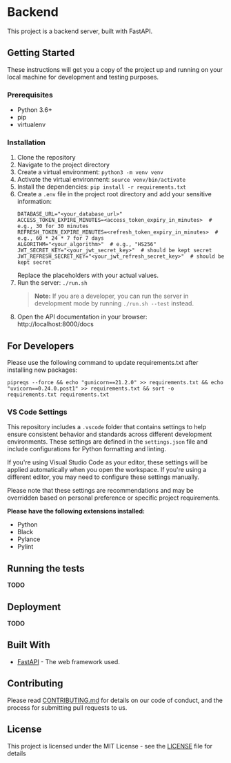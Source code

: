 # Backend

This project is a backend server, built with FastAPI.

## Getting Started

These instructions will get you a copy of the project up and running on your local machine for development and testing purposes.

### Prerequisites

- Python 3.6+
- pip
- virtualenv

### Installation

1. Clone the repository
2. Navigate to the project directory
3. Create a virtual environment: `python3 -m venv venv`
4. Activate the virtual environment: `source venv/bin/activate`
5. Install the dependencies: `pip install -r requirements.txt`
6. Create a `.env` file in the project root directory and add your sensitive information:
   ```env
   DATABASE_URL="<your_database_url>"
   ACCESS_TOKEN_EXPIRE_MINUTES=<access_token_expiry_in_minutes>  # e.g., 30 for 30 minutes
   REFRESH_TOKEN_EXPIRE_MINUTES=<refresh_token_expiry_in_minutes>  # e.g., 60 * 24 * 7 for 7 days
   ALGORITHM="<your_algorithm>"  # e.g., "HS256"
   JWT_SECRET_KEY="<your_jwt_secret_key>"  # should be kept secret
   JWT_REFRESH_SECRET_KEY="<your_jwt_refresh_secret_key>"  # should be kept secret
    ```
    Replace the placeholders with your actual values. 
7. Run the server: `./run.sh`
   > **Note:** If you are a developer, you can run the server in development mode by running `./run.sh --test` instead.
8. Open the API documentation in your browser: http://localhost:8000/docs

## For Developers
Please use the following command to update requirements.txt after installing new packages:
```
pipreqs --force && echo "gunicorn==21.2.0" >> requirements.txt && echo "uvicorn==0.24.0.post1" >> requirements.txt && sort -o requirements.txt requirements.txt
```

### VS Code Settings

This repository includes a `.vscode` folder that contains settings to help ensure consistent behavior and standards across different development environments. These settings are defined in the `settings.json` file and include configurations for Python formatting and linting.

If you're using Visual Studio Code as your editor, these settings will be applied automatically when you open the workspace. If you're using a different editor, you may need to configure these settings manually.

Please note that these settings are recommendations and may be overridden based on personal preference or specific project requirements.

**Please have the following extensions installed:**
- Python
- Black
- Pylance
- Pylint

## Running the tests

**TODO**

## Deployment

**TODO**

## Built With

- [FastAPI](https://fastapi.tiangolo.com/) - The web framework used.

## Contributing

Please read [CONTRIBUTING.md](CONTRIBUTING.md) for details on our code of conduct, and the process for submitting pull requests to us.

## License

This project is licensed under the MIT License - see the [LICENSE](./LICENSE) file for details
